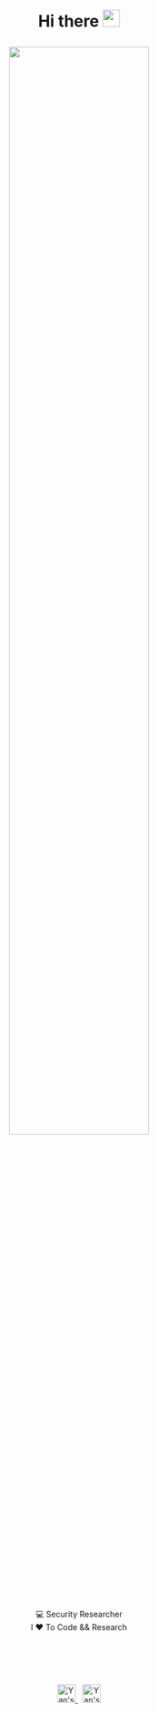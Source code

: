 <h1>
	<p align="center">Hi there <a href="#"><img style="margin-top:-13px" width="30px" src="https://img.icons8.com/?size=256&id=1H52efUsDX7A&format=png"></a> </p>
</h1>
<p align="center">
	<a href="#">
	<img width="70%" src="https://cdn.discordapp.com/attachments/463142599520157696/880984307043303454/github-new-banner.png">
	</a>
</p>
<p align="center">
	<a>
	💻 Security Researcher
	</a>
	<br/>
	<a>
	I ❤ To Code && Research
	</a>
	<br/>
	
</p>
<h1>
	<br/>
</h1>
<p align="center">
	<a href="https://twitter.com/0x7F454C">
	<img alt="Yan's Twitter" width="32px" src="https://img.icons8.com/?size=256&id=phOKFKYpe00C&format=png" style="max-width:100%;">
	</a>
	<img width="5px" src="https://qph.fs.quoracdn.net/main-qimg-345119fcedb725b632fedb335c080785.webp">
	<img alt="Yan's LinkedIN" width="32px" src="https://img.icons8.com/?size=256&id=13930&format=png" style="max-width:100%;">
	</a>
</p>
